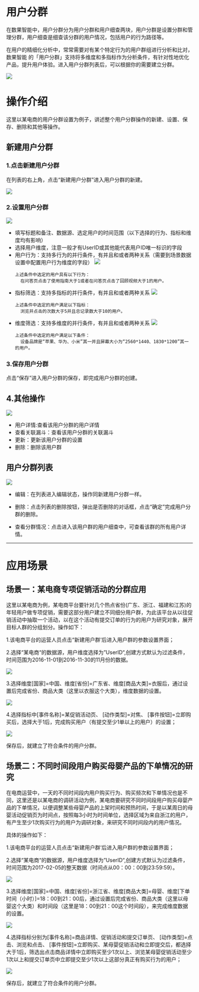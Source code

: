 # 用户分群

在数果智能中，用户分群分为用户分群和用户细查两块，用户分群是设置分群和管理分群，用户细查是细查该分群的用户情况，包括用户的行为路径等。

在用户的精细化分析中，常常需要对有某个特定行为的用户群组进行分析和比对，数果智能 的「用户分群」支持将多维度和多指标作为分析条件，有针对性地优化产品，提升用户体验。进入用户分群列表后，可以根据你的需要建立分群。

![](/assets/fenqun/1.png)


# 操作介绍

这里以某电商的用户分群设置为例子，讲述整个用户分群操作的新建、设置、保存、删除和其他等操作。

## 新建用户分群

### **1.点击新建用户分群**

在列表的右上角，点击“新建用户分群”进入用户分群的新建。

![](/assets/fenqun/2.png)

### **2.设置用户分群**

![](/assets/fenqun/3.png)

* 填写标题和备注、数据源、选定用户的时间范围（以下选择的行为、指标和维度均有影响）
* 选择用户维度，注意一般才有UserID或其他能代表用户ID唯一标识的字段
* 用户行为：支持多行为的并行条件，有并且和或者两种关系（需要到场景数据设置中配置用户行为维度的字段）
![](/assets/fenqun/11.png)
  ```
  上述条件中选定的用户具有以下行为：
    在问答页点击了使用指南大于1或者在问答页点击了回顾视频大于1的用户。
  ```
* 指标筛选：支持多指标的并行条件，有并且和或者两种关系
![](/assets/fenqun/12.png)
  ```
  上述条件中选定的用户满足以下指标：
    浏览并点击的次数大于5并且总记录数大于10的用户。
  ```
* 维度筛选：支持多维度的并行条件，有并且和或者两种关系
![](/assets/fenqun/13.png)  
  ```
  上述条件中选定的用户满足以下条件：
    设备品牌是“苹果、华为、小米”其一并且屏幕大小为“2560*1440、1830*1200”其一的用户。
  ```


### **3.保存用户分群**

点击“保存”进入用户分群的保存，即完成用户分群的创建。

## **4.其他操作**

![](/assets/fenqun/4.png)

* 用户详情:查看该用户分群的用户详情
* 查看关联漏斗：查看该用户分群的关联漏斗
* 更新：更新该用户分群的设置
* 删除：删除该用户群


## 用户分群列表
![](/assets/fenqun/14.png)  

* 编辑：在列表进入编辑状态，操作同新建用户分群一样。

* 删除：点击列表的删除按钮，弹出是否删除的对话框，点击“确定”完成用户分群的删除。

* 查看分群情况：点击进入该用户群的用户细查中，可查看该群的所有用户详情。

***


# 应用场景

## 场景一：某电商专项促销活动的分群应用

这里以某电商为例，某电商平台要针对几个热点省份\(广东、浙江、福建和江苏\)的年轻用户做专项促销，需要这部分用户建立不同细分用户群，为此该平台从以往促销活动中抽取一个活动，以在这个活动有提交订单的行为的用户为研究对象，展开目标人群的分组划分。操作如下：

1.该电商平台的运营人员点击“新建用户群‘后进入用户群的参数设置界面；

2.选择“某电商“的数据源，用户维度选择为”UserID“,创建方式默认为过滤条件，时间范围为2016-11-01到2016-11-30的11月份的数据。

![](/assets/fenqun/5.png)

3.选择维度\[国家\]=中国、维度\[省份\]=广东省、维度\[商品大类\]=衣服后，通过设置后完成省份、商品大类（这里以衣服这个大类），维度数据的设置。

![](/assets/fenqun/6.png)

4.选择指标中\[事件名称\]=某促销活动页、 \[动作类型\]=对焦、 \[事件按钮\]=立即购买后，选择大于1后，完成购买用户（有提交至少1单以上的用户）的设置；

![](/assets/fenqun/7.png)

保存后，就建立了符合条件的用户分群。

## 场景二：不同时间段用户购买母婴产品的下单情况的研究

在电商运营中，一天的不同时间段内用户购买行为、购买频次和下单情况也是不同，这里还是以某电商的调研活动为例，某电商要研究不同时间段用户购买母婴产品的下单情况，以便调整某些母婴产品的上架时间和预热时间，于是以某周日的母婴活动促销页为时间点，按照每3小时为时间单位，选择区域为来自浙江的用户，有产生至少1次购买行为的用户为调研对象，来研究不同时间段内的用户情况。

具体的操作如下：

1.该电商平台的运营人员点击“新建用户群‘后进入用户群的参数设置界面；

2.选择“某电商“的数据源，用户维度选择为”UserID“,创建方式默认为过滤条件，时间范围为2017-02-05的整天数据（时间点从00：00：00到23:59:59）。

![](/assets/fenqun/8.png)

3.选择维度\[国家\]=中国、维度\[省份\]=浙江省、维度\[商品大类\]=母婴、维度\[下单时间（小时）\]=18：00到21：00后，通过设置后完成省份、商品大类（这里以母婴这个大类）和时间段（这里是18：00到21：00这个时间段），来完成维度数据的设置。

![](/assets/fenqun/9.png)

4.选择指标分别为\[事件名称\]=商品详情、促销活动和提交订单页、 \[动作类型\]=点击、浏览和点击、 \[事件按钮\]=立即购买、某母婴促销活动和立即提交后，都选择大于1后，筛选出点击商品详情中立即购买至少1次以上、浏览某母婴促销活动至少1次以上和提交订单页中立即提交至少1次以上这部分真正有购买行为的用户；

![](/assets/fenqun/10.png)

保存后，就建立了符合条件的用户分群。

